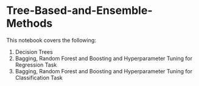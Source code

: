 # Tree-Based-and-Ensemble-Methods
  
This notebook covers the following:  
1. Decision Trees  
2. Bagging, Random Forest and Boosting and Hyperparameter Tuning for Regression
Task  
3. Bagging, Random Forest and Boosting and Hyperparameter Tuning for Classification
Task  
